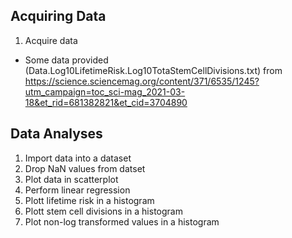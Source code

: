 ## Acquiring Data
1. Acquire data 
- Some data provided (Data.Log10LifetimeRisk.Log10TotaStemCellDivisions.txt) from https://science.sciencemag.org/content/371/6535/1245?utm_campaign=toc_sci-mag_2021-03-18&et_rid=681382821&et_cid=3704890

## Data Analyses
1. Import data into a dataset
2. Drop NaN values from datset
3. Plot data in scatterplot
4. Perform linear regression
5. Plott lifetime risk in a histogram
6. Plott stem cell divisions in a histogram
7. Plot non-log transformed values in a histogram
